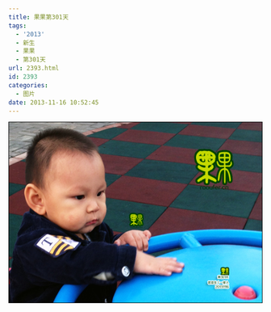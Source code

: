 ```yaml
---
title: 果果第301天
tags:
  - '2013'
  - 新生
  - 果果
  - 第301天
url: 2393.html
id: 2393
categories:
  - 图片
date: 2013-11-16 10:52:45
---
```


[![](/images/uploads/2013/11/果果第301天.jpg "果果第301天")](/images/uploads/2013/11/果果第301天.jpg)